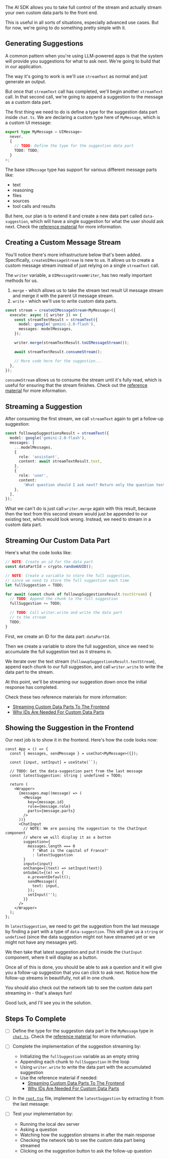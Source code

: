 The AI SDK allows you to take full control of the stream and actually stream your own custom data parts to the front end.

This is useful in all sorts of situations, especially advanced use cases. But for now, we're going to do something pretty simple with it.

## Generating Suggestions

A common pattern when you're using LLM-powered apps is that the system will provide you suggestions for what to ask next. We're going to build that in our application.

The way it's going to work is we'll use `streamText` as normal and just generate an output.

But once that `streamText` call has completed, we'll begin another `streamText` call. In that second call, we're going to append a suggestion to the message as a custom data part.

The first thing we need to do is define a type for the suggestion data part inside `chat.ts`. We are declaring a custom type here of `MyMessage`, which is a custom UI message:

```ts
export type MyMessage = UIMessage<
  never,
  {
    // TODO: Define the type for the suggestion data part
    TODO: TODO;
  }
>;
```

The base `UIMessage` type has support for various different message parts like:

- text
- reasoning
- files
- sources
- tool calls and results

But here, our plan is to extend it and create a new data part called `data-suggestion`, which will have a single suggestion for what the user should ask next. Check the [reference material](/exercises/99-reference/99.04-custom-data-parts-streaming/explainer/readme.md) for more information.

## Creating a Custom Message Stream

You'll notice there's more infrastructure below that's been added. Specifically, `createUIMessageStream` is new to us. It allows us to create a custom message stream instead of just relying on a single `streamText` call.

The `writer` variable, a `UIMessageStreamWriter`, has two really important methods for us.

1. `merge` - which allows us to take the stream text result UI message stream and merge it with the parent UI message stream.
2. `write` - which we'll use to write custom data parts.

```ts
const stream = createUIMessageStream<MyMessage>({
  execute: async ({ writer }) => {
    const streamTextResult = streamText({
      model: google('gemini-2.0-flash'),
      messages: modelMessages,
    });

    writer.merge(streamTextResult.toUIMessageStream());

    await streamTextResult.consumeStream();

    // More code here for the suggestion...
  },
});
```

`consumeStream` allows us to consume the stream until it's fully read, which is useful for ensuring that the stream finishes. Check out the [reference material](/exercises/99-reference/99.03-consume-stream/explainer.1/readme.md) for more information.

## Streaming a Suggestion

After consuming the first stream, we call `streamText` again to get a follow-up suggestion:

```ts
const followupSuggestionsResult = streamText({
  model: google('gemini-2.0-flash'),
  messages: [
    ...modelMessages,
    {
      role: 'assistant',
      content: await streamTextResult.text,
    },
    {
      role: 'user',
      content:
        'What question should I ask next? Return only the question text.',
    },
  ],
});
```

What we can't do is just call `writer.merge` again with this result, because then the text from this second stream would just be appended to our existing text, which would look wrong. Instead, we need to stream in a custom data part.

## Streaming Our Custom Data Part

Here's what the code looks like:

```ts
// NOTE: Create an id for the data part
const dataPartId = crypto.randomUUID();

// NOTE: Create a variable to store the full suggestion,
// since we need to store the full suggestion each time
let fullSuggestion = TODO;

for await (const chunk of followupSuggestionsResult.textStream) {
  // TODO: Append the chunk to the full suggestion
  fullSuggestion += TODO;

  // TODO: Call writer.write and write the data part
  // to the stream
  TODO;
}
```

First, we create an ID for the data part: `dataPartId`.

Then we create a variable to store the full suggestion, since we need to accumulate the full suggestion text as it streams in.

We iterate over the text stream (`followupSuggestionsResult.textStream`), append each chunk to our full suggestion, and call `writer.write` to write the data part to the stream.

At this point, we'll be streaming our suggestion down once the initial response has completed.

Check these two reference materials for more information:

- [Streaming Custom Data Parts To The Frontend](/exercises/99-reference/99.05-custom-data-parts-stream-to-frontend/explainer/readme.md)
- [Why IDs Are Needed For Custom Data Parts](/exercises/99-reference/99.06-custom-data-parts-id-reconciliation/explainer/readme.md)

## Showing the Suggestion in the Frontend

Our next job is to show it in the frontend. Here's how the code looks now:

```tsx
const App = () => {
  const { messages, sendMessage } = useChat<MyMessage>({});

  const [input, setInput] = useState(``);

  // TODO: Get the data-suggestion part from the last message
  const latestSuggestion: string | undefined = TODO;

  return (
    <Wrapper>
      {messages.map((message) => (
        <Message
          key={message.id}
          role={message.role}
          parts={message.parts}
        />
      ))}
      <ChatInput
        // NOTE: We are passing the suggestion to the ChatInput component
        // where we will display it as a button
        suggestion={
          messages.length === 0
            ? 'What is the capital of France?'
            : latestSuggestion
        }
        input={input}
        onChange={(text) => setInput(text)}
        onSubmit={(e) => {
          e.preventDefault();
          sendMessage({
            text: input,
          });
          setInput('');
        }}
      />
    </Wrapper>
  );
};
```

In `latestSuggestion`, we need to get the suggestion from the last message by finding a part with a type of `data-suggestion`. This will give us a `string` or `undefined` (since the data suggestion might not have streamed yet or we might not have any messages yet).

We then take that latest suggestion and put it inside the `ChatInput` component, where it will display as a button.

Once all of this is done, you should be able to ask a question and it will give you a follow-up suggestion that you can click to ask next. Notice how the follow-up streams in beautifully, not all in one chunk.

You should also check out the network tab to see the custom data part streaming in - that's always fun!

Good luck, and I'll see you in the solution.

## Steps To Complete

- [ ] Define the type for the suggestion data part in the `MyMessage` type in [`chat.ts`](./api/chat.ts). Check the [reference material](/exercises/99-reference/99.04-custom-data-parts-streaming/explainer/readme.md) for more information.

- [ ] Complete the implementation of the suggestion streaming by:
  - Initializing the `fullSuggestion` variable as an empty string
  - Appending each chunk to `fullSuggestion` in the loop
  - Using `writer.write` to write the data part with the accumulated suggestion
  - Use the reference material if needed:
    - [Streaming Custom Data Parts To The Frontend](/exercises/99-reference/99.05-custom-data-parts-stream-to-frontend/explainer/readme.md)
    - [Why IDs Are Needed For Custom Data Parts](/exercises/99-reference/99.06-custom-data-parts-id-reconciliation/explainer/readme.md)

- [ ] In the [`root.tsx`](./client/root.tsx) file, implement the `latestSuggestion` by extracting it from the last message:

- [ ] Test your implementation by:
  - Running the local dev server
  - Asking a question
  - Watching how the suggestion streams in after the main response
  - Checking the network tab to see the custom data part being streamed
  - Clicking on the suggestion button to ask the follow-up question
